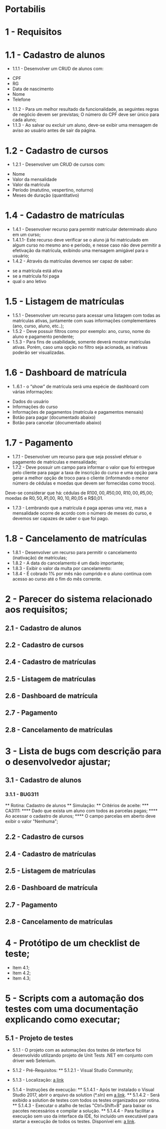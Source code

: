 # Portabilis

# 1 - Requisitos

# 1.1 - Cadastro de alunos
* 1.1.1 - Desenvolver um CRUD de alunos com:
- CPF
- RG
- Data de nascimento
- Nome
- Telefone
* 1.1.2 - Para um melhor resultado da funcionalidade, as seguintes regras de negócio devem ser previstas;
O número do CPF deve ser único para cada aluno;
* 1.1.3 - Ao salvar ou excluir um aluno, deve-se exibir uma mensagem de aviso ao usuário antes de sair da página.

# 1.2 - Cadastro de cursos
* 1.2.1 - Desenvolver um CRUD de cursos com:
- Nome
- Valor da mensalidade
- Valor da matrícula
- Período (matutino, vespertino, noturno)
- Meses de duração (quantitativo)

# 1.4 - Cadastro de matrículas
* 1.4.1 - Desenvolver recurso para permitir matricular determinado aluno em um curso;
* 1.4.1.1- Este recurso deve verificar se o aluno já foi matriculado em algum curso no mesmo ano e período, e nesse caso não deve permitir a efetivação da matrícula, exibindo uma mensagem amigável para o usuário;
* 1.4.2 - Através da matrículas devemos ser capaz de saber:
- se a matrícula está ativa
- se a matrícula foi paga
- qual o ano letivo

# 1.5 - Listagem de matrículas
* 1.5.1 - Desenvolver um recurso para acessar uma listagem com todas as matrículas ativas, juntamente com suas informações complementares (ano, curso, aluno, etc..);
* 1.5.2 - Deve possuir filtros como por exemplo: ano, curso, nome do aluno e pagamento pendente;
* 1.5.3 - Para fins de usabilidade, somente deverá mostrar matrículas ativas. Porém, caso uma opção no filtro seja acionada, as inativas poderão ser visualizadas.

# 1.6 - Dashboard de matrícula
* 1..6.1 - o “show” de matrícula será uma espécie de dashboard com várias informações:
- Dados do usuário
- Informações do curso
- Informações de pagamentos (matrícula e pagamentos mensais)
- Botão para pagar (documentado abaixo)
- Botão para cancelar (documentado abaixo)

# 1.7 - Pagamento
* 1.7.1 - Desenvolver um recurso para que seja possível efetuar o pagamento de matrículas e mensalidade;
* 1.7.2 - Deve possuir um campo para informar o valor que foi entregue pelo cliente para pagar a taxa de inscrição do curso e uma opção para gerar a melhor opção de troco para o cliente (informando o menor número de cédulas e moedas que devem ser fornecidas como troco).

Deve-se considerar que há:
cédulas de R$100,00, R$50,00, R$10,00, R$5,00;
moedas de R$0,50, R$1,00, R$0,10, R$0,05 e R$0,01.

* 1.7.3 - Lembrando que a matrícula é paga apenas uma vez, mas a mensalidade ocorre de acordo com o número de meses do curso, e devemos ser capazes de saber o que foi pago.

# 1.8 - Cancelamento de matrículas
* 1.8.1 - Desenvolver um recurso para permitir o cancelamento (inativação) de matrículas;
* 1.8.2 - A data do cancelamento é um dado importante;
* 1.8.3 - Exibir o valor da multa por cancelamento:
* 1.8.4 - É cobrado 1% por mês não cumprido e o aluno continua com acesso ao curso até o fim do mês corrente.

# 2 - Parecer do sistema relacionado aos requisitos;
## 2.1 - Cadastro de alunos
## 2.2 - Cadastro de cursos
## 2.4 - Cadastro de matrículas
## 2.5 - Listagem de matrículas
## 2.6 - Dashboard de matrícula
## 2.7 - Pagamento
## 2.8 - Cancelamento de matrículas

# 3 - Lista de bugs com descrição para o desenvolvedor ajustar;

## 3.1 - Cadastro de alunos

### 3.1.1 - BUG311
** Rotina: Cadastro de alunos
** Simulação:
** Critérios de aceite:
*** CA3111: 
**** Dado que exista um aluno com todos as parcelas pagas;
**** Ao acessar o cadastro de alunos;
**** O campo parcelas em aberto deve exibir o valor "Nenhuma";

## 2.2 - Cadastro de cursos
## 2.4 - Cadastro de matrículas
## 2.5 - Listagem de matrículas
## 2.6 - Dashboard de matrícula
## 2.7 - Pagamento
## 2.8 - Cancelamento de matrículas

# 4 - Protótipo de um checklist de teste;

* Item 4.1;
* Item 4.2;
* Item 4.3;

# 5 - Scripts com a automação dos testes com uma documentação explicando como executar;

## 5.1 - Projeto de testes

* 5.1.1 - O projeto com as automações dos testes de interface foi desenvolvido utilizando projeto de Unit Tests .NET em conjunto com driver web Selenium.

* 5.1.2 - Pré-Requisitos:
** 5.1.2.1 - Visual Studio Community;

* 5.1.3 - Localização: [a link](https://github.com/johseffer/Portabilis/blob/develop-1.1/Tests)

* 5.1.4 - Instruções de execução:
** 5.1.4.1 - Após ter instalado o Visual Studio 2017, abrir o arquivo da solution (*.sln) em [a link](https://github.com/johseffer/Portabilis/blob/develop-1.1/Tests/PortabilisTests.sln).
** 5.1.4.2 - Será exibido a solution de testes com todos os testes organizados por rotina.
** 5.1.4.3 - Executar o atalho de teclas "Ctrl+Shift+B" para baixar os pacotes necessários e compilar a solução.
** 5.1.4.4 - Para facilitar a execução sem uso da interface da IDE, foi incluído um executável para startar a execução de todos os testes. Disponível em: [a link](https://github.com/johseffer/Portabilis/blob/develop-1.1/Tests/ExecutarTestes.exe).
